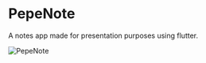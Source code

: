 # PepeNote

A notes app made for presentation purposes using flutter.

![PepeNote](https://cdn.discordapp.com/emojis/989232424330342400.webp)
